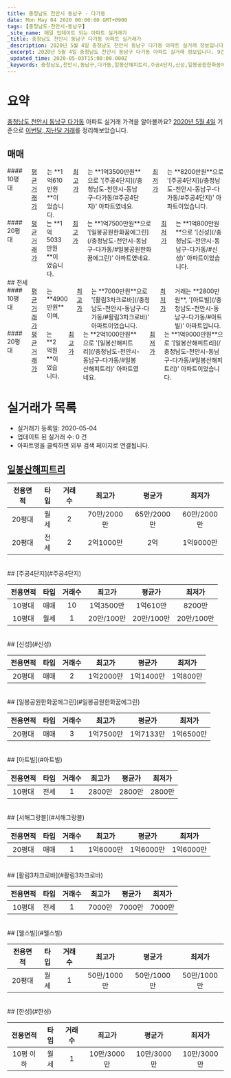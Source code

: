 ```yaml
---
title: 충청남도 천안시 동남구 - 다가동
date: Mon May 04 2020 00:00:00 GMT+0900
tags: [충청남도-천안시-동남구]
_site_name: 매일 업데이트 되는 아파트 실거래가
_title: 충청남도 천안시 동남구 다가동 아파트 실거래가
_description: 2020년 5월 4일 충청남도 천안시 동남구 다가동 아파트 실거래 정보입니다. 9건 아파트 정보가 있습니다.
_excerpt: 2020년 5월 4일 충청남도 천안시 동남구 다가동 아파트 실거래 정보입니다. 9건 아파트 정보가 있습니다.
_updated_time: 2020-05-03T15:00:00.000Z
_keywords: 충청남도,천안시,동남구,다가동,일봉산해피트리,주공4단지,신성,일봉공원한화꿈에그린,아트빌,서해그랑블,활림3차크로바,웰스빌,한성
---
```





# 요약
<ins>충청남도 천안시 동남구 다가동</ins> 아파트 실거래 가격을 알아볼까요? <ins>2020년 5월 4일</ins> 기준으로 <ins>이번달, 지난달 거래</ins>를 정리해보았습니다.

## 매매
<div class="container">
<div class="six columns" markdown="1">
#### 10평대
<ins>평균 거래가</ins>는 **1억610만원**이었습니다. <ins>최고가</ins>는 **1억3500만원**으로 '[주공4단지](/충청남도-천안시-동남구-다가동/#주공4단지)' 아파트였네요. <ins>최저가</ins>는 **8200만원**으로 '[주공4단지](/충청남도-천안시-동남구-다가동/#주공4단지)' 아파트이었습니다.
</div>
<div class="six columns" markdown="1">
#### 20평대
<ins>평균 거래가</ins>는 **1억5033만원**이었습니다. <ins>최고가</ins>는 **1억7500만원**으로 '[일봉공원한화꿈에그린](/충청남도-천안시-동남구-다가동/#일봉공원한화꿈에그린)' 아파트였네요. <ins>최저가</ins>는 **1억800만원**으로 '[신성](/충청남도-천안시-동남구-다가동/#신성)' 아파트이었습니다.
</div>
</div>
## 전세
<div class="container">
<div class="six columns" markdown="1">
#### 10평대
<ins>평균 거래가</ins>는 **4900만원**이며, <ins>최고가</ins>는 **7000만원**으로 '[활림3차크로바](/충청남도-천안시-동남구-다가동/#활림3차크로바)' 아파트이었습니다. <ins>최저가</ins> 거래는 **2800만원**, '[아트빌](/충청남도-천안시-동남구-다가동/#아트빌)' 아파트입니다.
</div>
<div class="six columns" markdown="1">
#### 20평대
<ins>평균 거래가</ins>는 **2억원**이었습니다. <ins>최고가</ins>는 **2억1000만원**으로 '[일봉산해피트리](/충청남도-천안시-동남구-다가동/#일봉산해피트리)' 아파트였네요. <ins>최저가</ins>는 **1억9000만원**으로 '[일봉산해피트리](/충청남도-천안시-동남구-다가동/#일봉산해피트리)' 아파트이었습니다.
</div>
</div>



# 실거래가 목록
- 실거래가 등록일: 2020-05-04
- 업데이트 된 실거래 수: 0 건
- 아파트명을 클릭하면 외부 검색 페이지로 연결됩니다.

## [일봉산해피트리](#일봉산해피트리)

|전용면적|타입|거래수|최고가|평균가|최저가|
|:---:|:---:|:---:|:---:|:---:|:---:|
|20평대|<span class="deal-type-3">월세</span>|2|70만/2000만|65만/2000만|60만/2000만|
|20평대|<span class="deal-type-2">전세</span>|2|2억1000만|2억|1억9000만|

<br/>
## [주공4단지](#주공4단지)

|전용면적|타입|거래수|최고가|평균가|최저가|
|:---:|:---:|:---:|:---:|:---:|:---:|
|10평대|<span class="deal-type-1">매매</span>|10|1억3500만|1억610만|8200만|
|10평대|<span class="deal-type-3">월세</span>|1|20만/100만|20만/100만|20만/100만|

<br/>
## [신성](#신성)

|전용면적|타입|거래수|최고가|평균가|최저가|
|:---:|:---:|:---:|:---:|:---:|:---:|
|20평대|<span class="deal-type-1">매매</span>|2|1억2000만|1억1400만|1억800만|

<br/>
## [일봉공원한화꿈에그린](#일봉공원한화꿈에그린)

|전용면적|타입|거래수|최고가|평균가|최저가|
|:---:|:---:|:---:|:---:|:---:|:---:|
|20평대|<span class="deal-type-1">매매</span>|3|1억7500만|1억7133만|1억6500만|

<br/>
## [아트빌](#아트빌)

|전용면적|타입|거래수|최고가|평균가|최저가|
|:---:|:---:|:---:|:---:|:---:|:---:|
|10평대|<span class="deal-type-2">전세</span>|1|2800만|2800만|2800만|

<br/>
## [서해그랑블](#서해그랑블)

|전용면적|타입|거래수|최고가|평균가|최저가|
|:---:|:---:|:---:|:---:|:---:|:---:|
|20평대|<span class="deal-type-1">매매</span>|1|1억6000만|1억6000만|1억6000만|

<br/>
## [활림3차크로바](#활림3차크로바)

|전용면적|타입|거래수|최고가|평균가|최저가|
|:---:|:---:|:---:|:---:|:---:|:---:|
|10평대|<span class="deal-type-2">전세</span>|1|7000만|7000만|7000만|

<br/>
## [웰스빌](#웰스빌)

|전용면적|타입|거래수|최고가|평균가|최저가|
|:---:|:---:|:---:|:---:|:---:|:---:|
|20평대|<span class="deal-type-3">월세</span>|1|50만/1000만|50만/1000만|50만/1000만|

<br/>
## [한성](#한성)

|전용면적|타입|거래수|최고가|평균가|최저가|
|:---:|:---:|:---:|:---:|:---:|:---:|
|10평 이하|<span class="deal-type-3">월세</span>|1|10만/3000만|10만/3000만|10만/3000만|

<br/>



